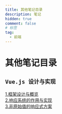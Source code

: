 ```yaml
---
title: 其他笔记目录
description: 笔记
hidden: true
comment: false
# 标签
tag:
  - 前端
---
```


# 其他笔记目录

## `Vue.js 设计与实现`

[1.框架设计与概览](./Vue.js设计与实现/篇一.md)\
[2.响应系统的作用与实现](./Vue.js设计与实现/篇二（1）.md)\
[3.非原始值的响应式方案](./Vue.js设计与实现/篇二（2）.md)
